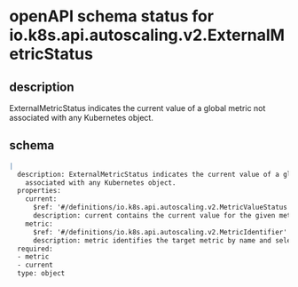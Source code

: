 # openAPI schema status for io.k8s.api.autoscaling.v2.ExternalMetricStatus

## description

ExternalMetricStatus indicates the current value of a global metric not associated with any Kubernetes object.

## schema

```yaml
|
  description: ExternalMetricStatus indicates the current value of a global metric not
    associated with any Kubernetes object.
  properties:
    current:
      $ref: '#/definitions/io.k8s.api.autoscaling.v2.MetricValueStatus'
      description: current contains the current value for the given metric
    metric:
      $ref: '#/definitions/io.k8s.api.autoscaling.v2.MetricIdentifier'
      description: metric identifies the target metric by name and selector
  required:
  - metric
  - current
  type: object

```
